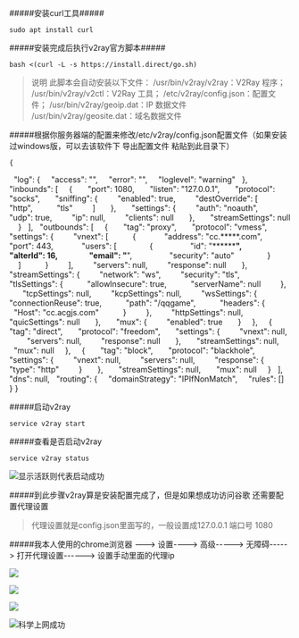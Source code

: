 

#####安装curl工具#####

`sudo apt install curl`

#####安装完成后执行v2ray官方脚本#####

`bash <(curl -L -s https://install.direct/go.sh)`

>说明
此脚本会自动安装以下文件：
/usr/bin/v2ray/v2ray：V2Ray 程序；
/usr/bin/v2ray/v2ctl：V2Ray 工具；
/etc/v2ray/config.json：配置文件；
/usr/bin/v2ray/geoip.dat：IP 数据文件
/usr/bin/v2ray/geosite.dat：域名数据文件

#####根据你服务器端的配置来修改/etc/v2ray/config.json配置文件（如果安装过windows版，可以去该软件下 导出配置文件 粘贴到此目录下）

    {
    "log": {
     "access": "",
    "error": "",
    "loglevel": "warning"
    },
    "inbounds": [
    {
      "port": 1080,
      "listen": "127.0.0.1",
      "protocol": "socks",
      "sniffing": {
        "enabled": true,
        "destOverride": [
          "http",
          "tls"
        ]
      },
      "settings": {
        "auth": "noauth",
        "udp": true,
        "ip": null,
        "clients": null
      },
      "streamSettings": null
    }
    ],
    "outbounds": [
    {
      "tag": "proxy",
      "protocol": "vmess",
      "settings": {
        "vnext": [
          {
            "address": "cc.*****.com",
            "port": 443,
            "users": [
              {
                "id": "**********",
                "alterId": 16,
                "email": "****",
                "security": "auto"
              }
            ]
          }
        ],
        "servers": null,
        "response": null
      },
      "streamSettings": {
        "network": "ws",
        "security": "tls",
        "tlsSettings": {
          "allowInsecure": true,
          "serverName": null
        },
        "tcpSettings": null,
        "kcpSettings": null,
        "wsSettings": {
          "connectionReuse": true,
          "path": "/qqgame",
          "headers": {
            "Host": "cc.acgjs.com"
          }
        },
        "httpSettings": null,
        "quicSettings": null
      },
      "mux": {
        "enabled": true
      }
    },
    {
      "tag": "direct",
      "protocol": "freedom",
      "settings": {
        "vnext": null,
        "servers": null,
        "response": null
      },
      "streamSettings": null,
      "mux": null
    },
    {
      "tag": "block",
      "protocol": "blackhole",
      "settings": {
        "vnext": null,
        "servers": null,
        "response": {
          "type": "http"
        }
      },
      "streamSettings": null,
      "mux": null
    }
    ],
    "dns": null,
    "routing": {
    "domainStrategy": "IPIfNonMatch",
    "rules": []
    }
    }



#####启动v2ray

`service v2ray start`

#####查看是否启动v2ray

`service v2ray status`

![显示活跃则代表启动成功](https://upload-images.jianshu.io/upload_images/17680481-35a9468b777d2ab7.png?imageMogr2/auto-orient/strip%7CimageView2/2/w/1240)



#####到此步骤v2ray算是安装配置完成了，但是如果想成功访问谷歌 还需要配置代理设置
>代理设置就是config.json里面写的，一般设置成127.0.0.1 端口号 1080

#####我本人使用的chrome浏览器 ---> 设置----> 高级-----> 无障碍-----> 打开代理设置------> 设置手动里面的代理ip

![](https://upload-images.jianshu.io/upload_images/17680481-a3901a19b567f1ed.png?imageMogr2/auto-orient/strip%7CimageView2/2/w/1240)

![](https://upload-images.jianshu.io/upload_images/17680481-30c7c3ec77d0ecee.png?imageMogr2/auto-orient/strip%7CimageView2/2/w/1240)

![](https://upload-images.jianshu.io/upload_images/17680481-da1377a264c7b323.png?imageMogr2/auto-orient/strip%7CimageView2/2/w/1240)

![科学上网成功](https://upload-images.jianshu.io/upload_images/17680481-b11040a316b6f5b2.png?imageMogr2/auto-orient/strip%7CimageView2/2/w/1240)
